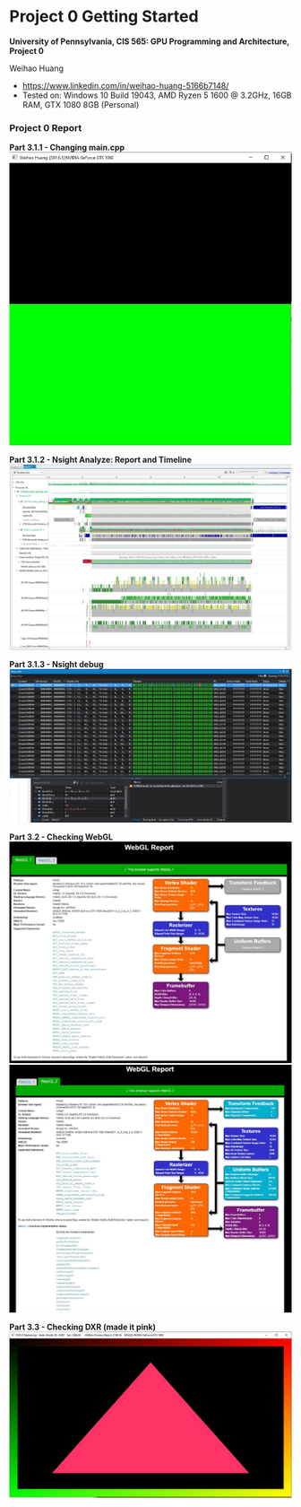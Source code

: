 Project 0 Getting Started
====================

**University of Pennsylvania, CIS 565: GPU Programming and Architecture, Project 0**

Weihao Huang
* https://www.linkedin.com/in/weihao-huang-5166b7148/
* Tested on: Windows 10 Build 19043, AMD Ryzen 5 1600 @ 3.2GHz, 16GB RAM, GTX 1080 8GB (Personal)

### Project 0 Report

**Part 3.1.1 - Changing main.cpp**
![](images/Project0_part_3_1_1_mainTODO.JPG)

**Part 3.1.2 - Nsight Analyze: Report and Timeline**
![](images/Project0_part_3_1_2_analyze.JPG)

**Part 3.1.3 - Nsight debug**
![](images/Project0_part_3_1_3_nsight_debug.JPG)


**Part 3.2 - Checking WebGL**
![](images/Project0_part_3_2_webGL1.JPG)
![](images/Project0_part_3_2_webGL2.JPG)

**Part 3.3 - Checking DXR (made it pink)**
![](images/Project0_part_3_3_DXR_pink.JPG)





